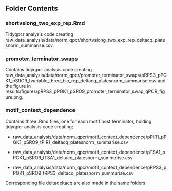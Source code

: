 ## Folder Contents

### shortvslong_two_exp_rep.Rmd
Tidyqpcr analysis code creating raw_data_analysis/data/norm_qpcr/shortvslong_two_exp_rep_deltacq_platesnorm_summarise.csv.

### promoter_terminator_swaps
Contains tidyqpcr analysis code creating raw_data_analysis/data/norm_qpcr/promoter_terminator_swaps/pRPS3_pPGK1_pSRO9_tvariable_three_bio_rep_deltacq_platesnorm_summarise.csv and the figure in results/figures/pRPS3_pPGK1_pSRO9_promoter_terminator_swap_qPCR_figure.png.

### motif_context_dependence
Contains three .Rmd files, one for each motif host terminator, holding tidyqpcr analysis code creating;

- raw_data_analysis/data/norm_qpcr/motif_context_dependence/pPIR1_pPGK1_pSRO9_tPIR1_deltacq_platesnorm_summarise.csv

- raw_data_analysis/data/norm_qpcr/motif_context_dependence/pTSA1_pPGK1_pSRO9_tTSA1_deltacq_platesnorm_summarise.csv

- raw_data_analysis/data/norm_qpcr/motif_context_dependence/pRPS3_pPGK1_pSRO9_tRPS3_deltacq_platesnorm_summarise.csv

Corresponding file deltadeltacq are also made in the same folders
